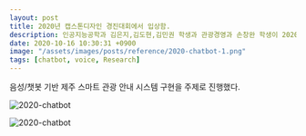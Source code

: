 ```yaml
---
layout: post
title: 2020년 캡스톤디자인 경진대회에서 입상함.
description: 인공지능공학과 김은지,김도현,김민권 학생과 관광경영과 손창완 학생이 2020년 캡스톤디자인 경진대회에서 장려상을 수상받았다.
date: 2020-10-16 10:30:31 +0900
image: "/assets/images/posts/reference/2020-chatbot-1.png"
tags: [chatbot, voice, Research]
---
```


음성/챗봇 기반 제주 스마트 관광 안내 시스템 구현을 주제로 진행했다.

![2020-chatbot]({{site.baseurl}}/assets/images/posts/award/2020_Capstone_KEJ.png)


![2020-chatbot]({{site.baseurl}}/assets/images/posts/reference/2020-chatbot.png)


